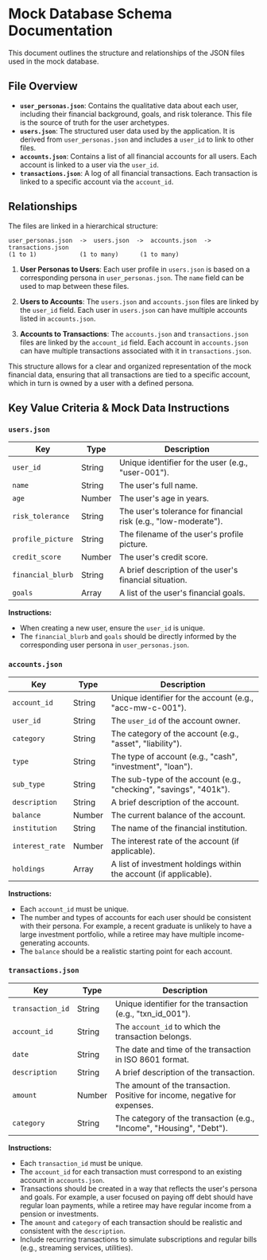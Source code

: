 # Mock Database Schema Documentation

This document outlines the structure and relationships of the JSON files used in the mock database.

## File Overview

-   **`user_personas.json`**: Contains the qualitative data about each user, including their financial background, goals, and risk tolerance. This file is the source of truth for the user archetypes.
-   **`users.json`**: The structured user data used by the application. It is derived from `user_personas.json` and includes a `user_id` to link to other files.
-   **`accounts.json`**: Contains a list of all financial accounts for all users. Each account is linked to a user via the `user_id`.
-   **`transactions.json`**: A log of all financial transactions. Each transaction is linked to a specific account via the `account_id`.

## Relationships

The files are linked in a hierarchical structure:

```
user_personas.json  ->  users.json  ->  accounts.json  ->  transactions.json
(1 to 1)            (1 to many)      (1 to many)
```

1.  **User Personas to Users**: Each user profile in `users.json` is based on a corresponding persona in `user_personas.json`. The `name` field can be used to map between these files.

2.  **Users to Accounts**: The `users.json` and `accounts.json` files are linked by the `user_id` field. Each user in `users.json` can have multiple accounts listed in `accounts.json`.

3.  **Accounts to Transactions**: The `accounts.json` and `transactions.json` files are linked by the `account_id` field. Each account in `accounts.json` can have multiple transactions associated with it in `transactions.json`.

This structure allows for a clear and organized representation of the mock financial data, ensuring that all transactions are tied to a specific account, which in turn is owned by a user with a defined persona.

## Key Value Criteria & Mock Data Instructions

### `users.json`

| Key               | Type   | Description                                                                 |
| ----------------- | ------ | --------------------------------------------------------------------------- |
| `user_id`         | String | Unique identifier for the user (e.g., "user-001").                          |
| `name`            | String | The user's full name.                                                       |
| `age`             | Number | The user's age in years.                                                    |
| `risk_tolerance`  | String | The user's tolerance for financial risk (e.g., "low-moderate").             |
| `profile_picture` | String | The filename of the user's profile picture.                                 |
| `credit_score`    | Number | The user's credit score.                                                    |
| `financial_blurb` | String | A brief description of the user's financial situation.                      |
| `goals`           | Array  | A list of the user's financial goals.                                       |

**Instructions:**

-   When creating a new user, ensure the `user_id` is unique.
-   The `financial_blurb` and `goals` should be directly informed by the corresponding user persona in `user_personas.json`.

### `accounts.json`

| Key             | Type   | Description                                                                 |
| --------------- | ------ | --------------------------------------------------------------------------- |
| `account_id`    | String | Unique identifier for the account (e.g., "acc-mw-c-001").                   |
| `user_id`       | String | The `user_id` of the account owner.                                         |
| `category`      | String | The category of the account (e.g., "asset", "liability").                   |
| `type`          | String | The type of account (e.g., "cash", "investment", "loan").                   |
| `sub_type`      | String | The sub-type of the account (e.g., "checking", "savings", "401k").          |
| `description`   | String | A brief description of the account.                                         |
| `balance`       | Number | The current balance of the account.                                         |
| `institution`   | String | The name of the financial institution.                                      |
| `interest_rate` | Number | The interest rate of the account (if applicable).                           |
| `holdings`      | Array  | A list of investment holdings within the account (if applicable).           |

**Instructions:**

-   Each `account_id` must be unique.
-   The number and types of accounts for each user should be consistent with their persona. For example, a recent graduate is unlikely to have a large investment portfolio, while a retiree may have multiple income-generating accounts.
-   The `balance` should be a realistic starting point for each account.

### `transactions.json`

| Key              | Type   | Description                                                                 |
| ---------------- | ------ | --------------------------------------------------------------------------- |
| `transaction_id` | String | Unique identifier for the transaction (e.g., "txn_id_001").                 |
| `account_id`     | String | The `account_id` to which the transaction belongs.                          |
| `date`           | String | The date and time of the transaction in ISO 8601 format.                    |
| `description`    | String | A brief description of the transaction.                                     |
| `amount`         | Number | The amount of the transaction. Positive for income, negative for expenses.  |
| `category`       | String | The category of the transaction (e.g., "Income", "Housing", "Debt").        |

**Instructions:**

-   Each `transaction_id` must be unique.
-   The `account_id` for each transaction must correspond to an existing account in `accounts.json`.
-   Transactions should be created in a way that reflects the user's persona and goals. For example, a user focused on paying off debt should have regular loan payments, while a retiree may have regular income from a pension or investments.
-   The `amount` and `category` of each transaction should be realistic and consistent with the `description`.
-   Include recurring transactions to simulate subscriptions and regular bills (e.g., streaming services, utilities).